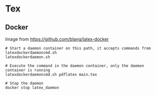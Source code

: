 # Tex

## Docker

Image from https://github.com/blang/latex-docker

	# Start a daemon container on this path, it accepts commands from latexdockerdaemoncmd.sh
	latexdockerdaemon.sh

	# Execute the command in the daemon container, only the daemon container is running
	latexdockerdaemoncmd.sh pdflatex main.tex

	# Stop the daemon
	docker stop latex_daemon
